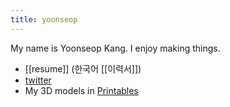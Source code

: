 ```yaml
---
title: yoonseop
---
```


My name is Yoonseop Kang. I enjoy making things.

- [[resume]] (한국어 [[이력서]])
- [twitter](https://twitter.com/e0en)
- My 3D models in [Printables](https://www.printables.com/@e0en_1037470/models)
